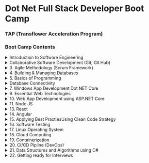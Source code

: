 # Dot Net Full Stack Developer Boot Camp 
### TAP (Transflower Acceleration Program)

### Boot Camp Contents

<details>
<summary>Introduction to Software Engineering</summary>
    <ol>
    <li>Software Development Life Cycle</li>
    <li>Software Requirements</li>
    <li>Software Requirements Specification</li>
    </ol>
</details>     

<details>
<summary>Collaborative Software Development (Git, Git Hub)</summary>
        Software Development Team
        Source Control Tools
        Git and GitHub
        Git Commands
        Git Workflow
</details>


    
<details>
<summary>3.	Agile Methodology (Scrum Framework)</summary>
    Agile Manifesto
    Scrum Framework
    CI/CD Pipeline
    DevOps Overview
    Selenium IDE 
</details>
<details>
<summary>4.	Building & Managing Databases</summary>
    DBMS
    Database Design ER Diagrams, Data Flow Diagrams
    Data Definition Language Commands
    CRUD Operations against Tables
    SQL Queries
    Nested and Join Queries
    Transactions & ACID properties
    Stored Procedures & triggers
    Building backend for Project
    Operations management of Database Server
    NoSQL Databases
    Database as a Service
</details>


<details>
<summary>5.	Basics of Programming</summary>
    Application Development
    Dotnet Core Developer Enviornment
    Dotnet Core Solution, Project, Source files
    Create, Build, Run Dotnet Solution
    C# Programming Essentials
    Object Oriented Programming using C#
    Interfaces, Delegate & Events
    Collection Framework
    File I/O, JSON Serialization
    Reflection, Garbage Collection
</details> 
<details>
<summary>Database Connectivity</summary>
    Using packages for database connectivity
    CRUD operations using mysql connector
    using Connected, Disconnected Data Access Mode
    Invoking Stored Procedures
    Obect Relational Mapping Technique
    Using Entity Framework Core
    Data First, Code First Approach
    ORM Migrations
    Building Data Access Logic Layer
</details> 
<details>
<summary>7.	Windows App Development Dot NET Core</summary>
    1. Using dotnet core CLI for Windows Application Development
    2. Event Driven Architecture and Forms
    3. Using Menus, Controls in .net core windows applications
    4. Building Windows Apps
</details> 
<details>
<summary>9.	Essential Web Technologies</summary>
    1. Web Application Architecture
    2. Web Taxanomy & Topologies
    3. HTML and Web Pages
    4. HTML elements & Features
    5. Dynamic Web Pages and Javascript
    6. Document Object Model
    7. Using Cascaded Style Sheets (CSS)
    8. jQuery Selectors
    9. Ajax & External Data Access
    10. Responsive User Inteface Framework BootStrap/ Material
    11. Building Interactive Web Site
</details> 
<details>
<summary>10.	Web App Development using ASP.NET Core</summary>
    1. Web Application Development using ASP.NET CORE 7.0
    2. Using .net CLI for Web Application Development
    3. Building Web App using Razor pages, layouts and C#
    4. Using ASP.NET MVC Framework
    5. ASP.NET Middleware
    6. Using Controllers, Actions & Views
    7. HTML helper functions
    8. State Management in ASP.NET Core
    9. Separation of Concernt, Dependency Injection
    10. Application Repository Pattern
    11. Applying Web Application Security
    12. Filters
    13. Membership and Roles  Management
    14. Javascript Web Token (JWT)
    15. Introduction to asp.net core Web API
    16. Handling HTTP Requests (CRUD) using Web API
    17. async , await, Task Parallel Library 
    18. Invoking Web API cors, HTTPClient
    19. Secure REST API
</details> 
<details>
<summary>11.	Node JS</summary>
    1. Rise of JavaScript as Full Stack Programming Language today
    2. Node js as V8 JavaScript Runtime Engine
    3. Building & Debugging Node JS with VS code
    4. Event Emitter, Callback Functions
    5. File IO, JSON Operations
    6. Building Web app using HTTP module 
    7. Node Package Manager & Express JS
    8. Express Middleware & Router
    9. REST API using Express JS
    10. Using Tool Chain for Web Apps CI/CD pipeline
    11. Using MySQL , Mongo Db connectivity using Node JS
    12. Handling HTTP Requests (CRUD) using Web API
    13. async , await, Task Parallel Library 
    14. Invoking Web API cors, HTTPClient
    15. Secure REST API
</details> 
<details>
<summary>13.	React</summary>
    1. Simple React JS App
    2. React JS build Enviornment
    3. Component based Approach
    4. Props and State
    5. Nested Components
    6. React Forms 
    7. React Routing (SPA)
    8. External Data Access (AXIOS, fetch)
    9. Data Application Architecture Redux
    10. React Testing
</details>   



<details>
<summary>14.	Angular</summary>
    1. Angular CLI and Single Page Application
    2. Angular UI Architecture
    3. Components & Modules
    4. Directives & Pipes
    5. Angular Forms
    6. Extending Angular App 
    7. Component Life Cycle
    8. Injectable Services
    9. Custom Directives and Pipes
    10. External REST API data access using HttpClient
    11. RxJS Operators
    12. Single Page Application using Routing
    13. Secure Routes
     </details>   
<details>
<summary>15.	Applying Best PractiesUsing Clean Code Strategy</summary>
    1. Crafting Software
    2. Importance of Framework, Design Patterns, Design Principles
    3. Following Design Principles
    4. Descovring Design Patterns
    5. Applying Design Patterns
    6. Micro Services Architecture 
    7. Transforming existing Web App using MicroServices
    8. MicroServices API Gateway
    9. Communicating with Micro Services RabbitMQ, GRPC, Kafka,etc.
    10. Micro Services and Cloud Ready Apps
    10. Testable Micro services
  </details>   
<details>
<summary>16.	Software Testing</summary>
    1. Why Software Testing
    2. STLC vs SDLC
    3. V-Model
    4. Test Plan
    5. Writing Test Cases
    6. Setting up Testing Enviornment 
    7. Test Execution
    8. Introduction to Test Automation
    9. Selenium IDE, Selenium Web Driver
    10. Using Unit Testing Frameworks
    11. Test Driven Development
 </details>   
<details>
<summary>17.	Linux Operating System</summary>
    1. Installing Linux
    2. Basic Linux Commands
    3. Grep Commands , Pipes
    4. 
    10. CMode
    11. Crone Job
 </details>   
<details>
<summary>18. Cloud Computing</summary>
    1. Introduction to Cloud
	2. Using Public Cloud (AWS, Azure, Google Cloud)
	3. IT Solution Deployment to on premise, hosted environment
    4. Virtualization 
 </details>   
<details>
<summary>19. Containerization</summary>
    1. Virtualization vs. Containerization
    2. Docker Engine & Docker Hub
    3. Docker Commands
    4. Dockerizing exiting Web Apps
    5. Conatiner Orchestration using Kubernetes
    6. Microservices with Kubernetes
 </details>   
<details>
<summary>20.	CI/CD Pipline (DevOps)</summary>
    1. Git Actions & Git Workflow
    2. Setting up CI/CD pipeline,
    3. Jenkins
    4. Azure DevOps
 </details>   
<details>
<summary>21.	Data Structures and Algorithms using C#</summary>
</details>
<details>
<summary>
22.	Getting ready for Interviews</summary>
 </details>   